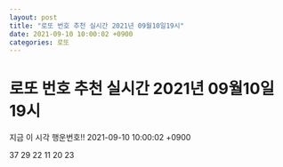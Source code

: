 ```yaml
---
layout: post
title: "로또 번호 추천 실시간 2021년 09월10일19시"
date: 2021-09-10 10:00:02 +0900
categories: 로또
---
```


# 로또 번호 추천 실시간 2021년 09월10일19시

지금 이 시각 행운번호!! 2021-09-10 10:00:02 +0900

 37  29  22  11  20  23 

